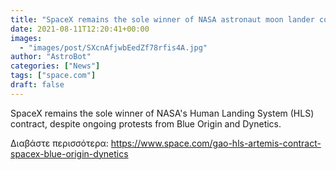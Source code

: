 ```yaml
---
title: "SpaceX remains the sole winner of NASA astronaut moon lander contract, GAO affirms"
date: 2021-08-11T12:20:41+00:00
images:
  - "images/post/SXcnAfjwbEedZf78rfis4A.jpg"
author: "AstroBot"
categories: ["News"]
tags: ["space.com"]
draft: false
---
```


SpaceX remains the sole winner of NASA's Human Landing System (HLS) contract, despite ongoing protests from Blue Origin and Dynetics. 

Διαβάστε περισσότερα: https://www.space.com/gao-hls-artemis-contract-spacex-blue-origin-dynetics
